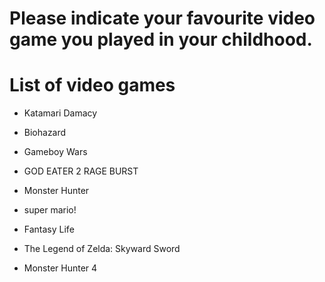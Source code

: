# Please indicate your favourite video game you played in your childhood.

# List of video games
- Katamari Damacy
- Biohazard

- Gameboy Wars
- GOD EATER 2 RAGE BURST
- Monster Hunter
- super mario!
- Fantasy Life
- The Legend of Zelda: Skyward Sword
- Monster Hunter 4
